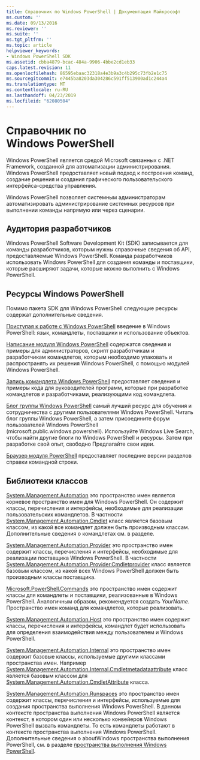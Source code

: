```yaml
---
title: Справочник по Windows PowerShell | Документация Майкрософт
ms.custom: ''
ms.date: 09/13/2016
ms.reviewer: ''
ms.suite: ''
ms.tgt_pltfrm: ''
ms.topic: article
helpviewer_keywords:
- Windows PowerShell SDK
ms.assetid: cbba4879-bcac-484a-9906-4bbe2cd1eb33
caps.latest.revision: 11
ms.openlocfilehash: 86595ebaac32318a4e3b9a3c4b295c73fb2e1c75
ms.sourcegitcommit: e7445ba8203da304286c591ff513900ad1c244a4
ms.translationtype: MT
ms.contentlocale: ru-RU
ms.lasthandoff: 04/23/2019
ms.locfileid: "62080504"
---
```

# <a name="windows-powershell-reference"></a>Справочник по Windows PowerShell

Windows PowerShell является средой Microsoft связанных с .NET Framework, созданной для автоматизации администрирования. Windows PowerShell предоставляет новый подход к построения команд, создание решения и создания графического пользовательского интерфейса-средства управления.

Windows PowerShell позволяет системным администраторам автоматизировать администрирование системных ресурсов при выполнении команды напрямую или через сценарии.

## <a name="developer-audience"></a>Аудитория разработчиков

Windows PowerShell Software Development Kit (SDK) записывается для команды разработчиков, которым нужны справочные сведения об API, предоставляемые Windows PowerShell. Команда разработчиков использовать Windows PowerShell для создания команды и поставщики, которые расширяют задачи, которые можно выполнить с Windows PowerShell.

## <a name="windows-powershell-resources"></a>Ресурсы Windows PowerShell

Помимо пакета SDK для Windows PowerShell следующие ресурсы содержат дополнительные сведения.

[Приступая к работе с Windows PowerShell](/powershell/scripting/getting-started/getting-started-with-windows-powershell) введение в Windows PowerShell: язык, командлеты, поставщики и использование объектов.

[Написание модуля Windows PowerShell](./module/writing-a-windows-powershell-module.md) содержатся сведения и примеры для администраторов, скрипт разработчикам и разработчикам командлетов, которым необходимо упаковать и распространять их решения Windows PowerShell, с помощью модулей Windows PowerShell.

[Запись командлета Windows PowerShell](./cmdlet/writing-a-windows-powershell-cmdlet.md) предоставляет сведения и примеры кода для руководителей программ, которые при разработке командлетов и разработчиками, реализующими код командлета.

[Блог группы Windows PowerShell](https://blogs.msdn.microsoft.com/PowerShell/) самый лучший ресурс для обучения и сотрудничества с другими пользователями Windows PowerShell. Читать блог группы Windows PowerShell, а затем присоедините форум пользователей Windows PowerShell (microsoft.public.windows.powershell). Используйте Windows Live Search, чтобы найти другие блоги по Windows PowerShell и ресурсы. Затем при разработке свой опыт, свободно Предлагайте свои идеи.

[Браузер модуля PowerShell](/powershell/module/) предоставляет последние версии разделов справки командной строки.

## <a name="class-libraries"></a>Библиотеки классов

[System.Management.Automation](/dotnet/api/System.Management.Automation) это пространство имен является корневое пространство имен для Windows PowerShell. Он содержит классы, перечисления и интерфейсы, необходимые для реализации пользовательских командлетов. В частности [System.Management.Automation.Cmdlet](/dotnet/api/System.Management.Automation.Cmdlet) класс является базовым классом, из какой все командлет должен быть производным классам. Дополнительные сведения о командлетах см. в разделе.

[System.Management.Automation.Provider](/dotnet/api/System.Management.Automation.Provider) это пространство имен содержит классы, перечисления и интерфейсы, необходимые для реализации поставщика Windows PowerShell. В частности [System.Management.Automation.Provider.Cmdletprovider](/dotnet/api/System.Management.Automation.Provider.CmdletProvider) класс является базовым классом, из какой всех Windows PowerShell должен быть производным классы поставщика.

[Microsoft.PowerShell.Commands](/dotnet/api/Microsoft.PowerShell.Commands) это пространство имен содержит классы для командлеты и поставщики, реализованные в Windows PowerShell. Аналогичным образом, рекомендуется создать *YourName*. Пространство имен команд для командлетов, которые реализовать.

[System.Management.Automation.Host](/dotnet/api/System.Management.Automation.Host) это пространство имен содержит классы, перечисления и интерфейсы, командлет будет использовать для определения взаимодействия между пользователем и Windows PowerShell.

[System.Management.Automation.Internal](/dotnet/api/System.Management.Automation.Internal) это пространство имен содержит базовые классы, используемые другими классами пространства имен. Например [System.Management.Automation.Internal.Cmdletmetadataattribute](/dotnet/api/System.Management.Automation.Internal.CmdletMetadataAttribute) класс является базовым классом для [System.Management.Automation.CmdletAttribute](/dotnet/api/System.Management.Automation.CmdletAttribute) класса.

[System.Management.Automation.Runspaces](/dotnet/api/System.Management.Automation.Runspaces) это пространство имен содержит классы, перечисления и интерфейсы, используемые для создания пространства выполнения Windows PowerShell. В данном контексте пространства выполнения Windows PowerShell является контекст, в котором один или несколько конвейеров Windows PowerShell вызвать командлеты. То есть командлеты работают в контексте пространства выполнения Windows PowerShell. Дополнительные сведения о aboutWindows пространства выполнения PowerShell, см. в разделе [пространства выполнения Windows PowerShell](http://msdn.microsoft.com/en-us/a1582cfe-f06d-4aff-adc6-71f49a860ce9).
